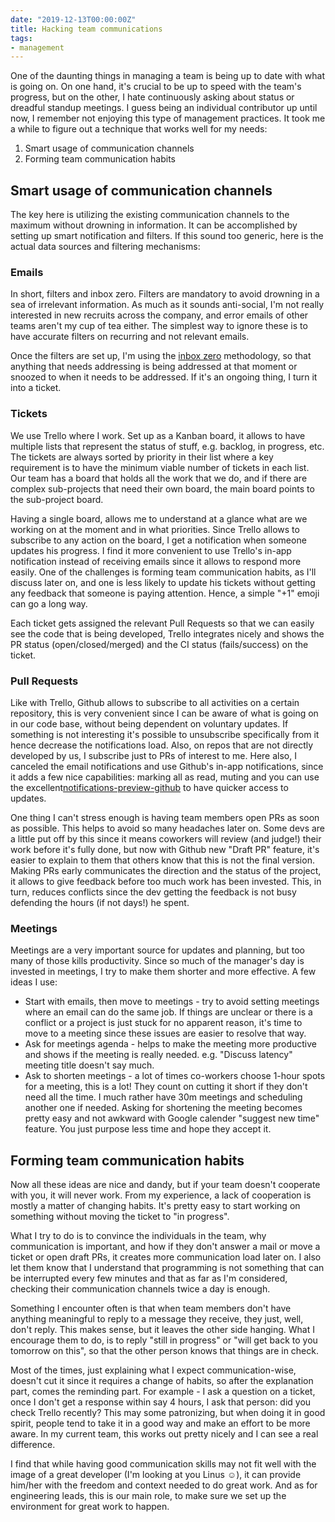 ```yaml
---
date: "2019-12-13T00:00:00Z"
title: Hacking team communications
tags:
- management
---
```


One of the daunting things in managing a team is being up to date with what is going on. On one hand, it's crucial to be up to speed with the team's progress, but on the other, I hate continuously asking about status or dreadful standup meetings. I guess being an individual contributor up until now, I remember not enjoying this type of management practices. It took me a while to figure out a technique that works well for my needs:

1. Smart usage of communication channels
2. Forming team communication habits 

## Smart usage of communication channels

The key here is utilizing the existing communication channels to the maximum without drowning in information. It can be accomplished by setting up smart notification and filters. If this sound too generic, here is the actual data sources and filtering mechanisms: 

### Emails 
In short, filters and inbox zero. Filters are mandatory to avoid drowning in a sea of irrelevant information. As much as it sounds anti-social, I'm not really interested in new recruits across the company, and error emails of other teams aren't my cup of tea either. The simplest way to ignore these is to have accurate filters on recurring and not relevant emails.

Once the filters are set up, I'm using the [inbox zero](https://whatis.techtarget.com/definition/inbox-zero) methodology, so that anything that needs addressing is being addressed at that moment or snoozed to when it needs to be addressed. If it's an ongoing thing, I turn it into a ticket. 

### Tickets

We use Trello where I work. Set up as a Kanban board, it allows to have multiple lists that represent the status of stuff, e.g. backlog, in progress, etc. The tickets are always sorted by priority in their list where a key requirement is to have the minimum viable number of tickets in each list. Our team has a board that holds all the work that we do, and if there are complex sub-projects that need their own board, the main board points to the sub-project board. 

Having a single board, allows me to understand at a glance what are we working on at the moment and in what priorities. Since Trello allows to subscribe to any action on the board, I get a notification when someone updates his progress. I find it more convenient to use Trello's in-app notification instead of receiving emails since it allows to respond more easily. One of the challenges is forming team communication habits, as I'll discuss later on, and one is less likely to update his tickets without getting any feedback that someone is paying attention. Hence, a simple "+1" emoji can go a long way.

Each ticket gets assigned the relevant Pull Requests so that we can easily see the code that is being developed, Trello integrates nicely and shows the PR status (open/closed/merged) and the CI status (fails/success) on the ticket. 

### Pull Requests 

Like with Trello, Github allows to subscribe to all activities on a certain repository, this is very convenient since I can be aware of what is going on in our code base, without being dependent on voluntary updates. If something is not interesting it's possible to unsubscribe specifically from it hence decrease the notifications load. Also, on repos that are not directly developed by us, I subscribe just to PRs of interest to me. Here also, I canceled the email notifications and use Github's in-app notifications, since it adds a few nice capabilities: marking all as read, muting and you can use the excellent[notifications-preview-github](https://github.com/tanmayrajani/notifications-preview-github) to have quicker access to updates. 

One thing I can't stress enough is having team members open PRs as soon as possible. This helps to avoid so many headaches later on. Some devs are a little put off by this since it means coworkers will review (and judge!) their work before it's fully done, but now with Github new "Draft PR" feature, it's easier to explain to them that others know that this is not the final version. Making PRs early communicates the direction and the status of the project, it allows to give feedback before too much work has been invested. This, in turn, reduces conflicts since the dev getting the feedback is not busy defending the hours (if not days!) he spent.


### Meetings
Meetings are a very important source for updates and planning, but too many of those kills productivity. Since so much of the manager's day is invested in meetings, I try to make them shorter and more effective. A few ideas I use:

- Start with emails, then move to meetings - try to avoid setting meetings where an email can do the same job. If things are unclear or there is a conflict or a project is just stuck for no apparent reason, it's time to move to a meeting since these issues are easier to resolve that way.
- Ask for meetings agenda - helps to make the meeting more productive and shows if the meeting is really needed. e.g. "Discuss latency" meeting title doesn't say much.
- Ask to shorten meetings - a lot of times co-workers choose 1-hour spots for a meeting, this is a lot! They count on cutting it short if they don't need all the time. I much rather have 30m meetings and scheduling another one if needed. Asking for shortening the meeting becomes pretty easy and not awkward with Google calender "suggest new time" feature. You just purpose less time and hope they accept it.


## Forming team communication habits 
Now all these ideas are nice and dandy, but if your team doesn't cooperate with you, it will never work. From my experience, a lack of cooperation is mostly a matter of changing habits. It's pretty easy to start working on something without moving the ticket to "in progress".

What I try to do is to convince the individuals in the team, why communication is important, and how if they don't answer a mail or move a ticket or open draft PRs, it creates more communication load later on. I also let them know that I understand that programming is not something that can be interrupted every few minutes and that as far as I'm considered, checking their communication channels twice a day is enough. 

Something I encounter often is that when team members don't have anything meaningful to reply to a message they receive, they just, well, don't reply. This makes sense, but it leaves the other side hanging. What I encourage them to do, is to reply "still in progress" or "will get back to you tomorrow on this", so that the other person knows that things are in check.

Most of the times, just explaining what I expect communication-wise, doesn't cut it since it requires a change of habits, so after the explanation part, comes the reminding part. For example - I ask a question on a ticket, once I don't get a response within say 4 hours, I ask that person: did you check Trello recently? This may some patronizing, but when doing it in good spirit, people tend to take it in a good way and make an effort to be more aware. In my current team, this works out pretty nicely and I can see a real difference.

I find that while having good communication skills may not fit well with the image of a great developer (I'm looking at you Linus ☺️), it can provide him/her with the freedom and context needed to do great work. And as for engineering leads, this is our main role, to make sure we set up the environment for great work to happen. 
